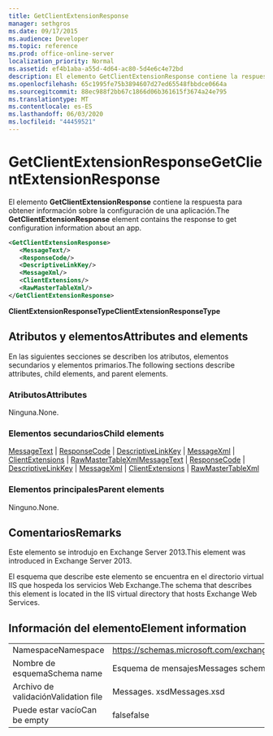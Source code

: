 ```yaml
---
title: GetClientExtensionResponse
manager: sethgros
ms.date: 09/17/2015
ms.audience: Developer
ms.topic: reference
ms.prod: office-online-server
localization_priority: Normal
ms.assetid: ef4b1aba-a55d-4d64-ac80-5d4e6c4e72bd
description: El elemento GetClientExtensionResponse contiene la respuesta para obtener información sobre la configuración de una aplicación.
ms.openlocfilehash: 65c1995fe75b3894607d27ed65548fbbdce0664a
ms.sourcegitcommit: 88ec988f2bb67c1866d06b361615f3674a24e795
ms.translationtype: MT
ms.contentlocale: es-ES
ms.lasthandoff: 06/03/2020
ms.locfileid: "44459521"
---
```

# <a name="getclientextensionresponse"></a><span data-ttu-id="587dd-103">GetClientExtensionResponse</span><span class="sxs-lookup"><span data-stu-id="587dd-103">GetClientExtensionResponse</span></span>

<span data-ttu-id="587dd-104">El elemento **GetClientExtensionResponse** contiene la respuesta para obtener información sobre la configuración de una aplicación.</span><span class="sxs-lookup"><span data-stu-id="587dd-104">The **GetClientExtensionResponse** element contains the response to get configuration information about an app.</span></span> 
  
```XML
<GetClientExtensionResponse>
   <MessageText/>
   <ResponseCode/>
   <DescriptiveLinkKey/>
   <MessageXml/>
   <ClientExtensions/>
   <RawMasterTableXml/>
</GetClientExtensionResponse>
```

 <span data-ttu-id="587dd-105">**ClientExtensionResponseType**</span><span class="sxs-lookup"><span data-stu-id="587dd-105">**ClientExtensionResponseType**</span></span>
## <a name="attributes-and-elements"></a><span data-ttu-id="587dd-106">Atributos y elementos</span><span class="sxs-lookup"><span data-stu-id="587dd-106">Attributes and elements</span></span>

<span data-ttu-id="587dd-107">En las siguientes secciones se describen los atributos, elementos secundarios y elementos primarios.</span><span class="sxs-lookup"><span data-stu-id="587dd-107">The following sections describe attributes, child elements, and parent elements.</span></span>
  
### <a name="attributes"></a><span data-ttu-id="587dd-108">Atributos</span><span class="sxs-lookup"><span data-stu-id="587dd-108">Attributes</span></span>

<span data-ttu-id="587dd-109">Ninguna.</span><span class="sxs-lookup"><span data-stu-id="587dd-109">None.</span></span>
  
### <a name="child-elements"></a><span data-ttu-id="587dd-110">Elementos secundarios</span><span class="sxs-lookup"><span data-stu-id="587dd-110">Child elements</span></span>

<span data-ttu-id="587dd-111">[MessageText](messagetext.md)  |  [ResponseCode](responsecode.md)  |  [DescriptiveLinkKey](descriptivelinkkey.md)  |  [MessageXml](messagexml.md)  |  [ClientExtensions](clientextensions.md)  |  [RawMasterTableXml](rawmastertablexml.md)</span><span class="sxs-lookup"><span data-stu-id="587dd-111">[MessageText](messagetext.md) | [ResponseCode](responsecode.md) | [DescriptiveLinkKey](descriptivelinkkey.md) | [MessageXml](messagexml.md) | [ClientExtensions](clientextensions.md) | [RawMasterTableXml](rawmastertablexml.md)</span></span>
  
### <a name="parent-elements"></a><span data-ttu-id="587dd-112">Elementos principales</span><span class="sxs-lookup"><span data-stu-id="587dd-112">Parent elements</span></span>

<span data-ttu-id="587dd-113">Ninguno.</span><span class="sxs-lookup"><span data-stu-id="587dd-113">None.</span></span>
  
## <a name="remarks"></a><span data-ttu-id="587dd-114">Comentarios</span><span class="sxs-lookup"><span data-stu-id="587dd-114">Remarks</span></span>

<span data-ttu-id="587dd-115">Este elemento se introdujo en Exchange Server 2013.</span><span class="sxs-lookup"><span data-stu-id="587dd-115">This element was introduced in Exchange Server 2013.</span></span>
  
<span data-ttu-id="587dd-116">El esquema que describe este elemento se encuentra en el directorio virtual IIS que hospeda los servicios Web Exchange.</span><span class="sxs-lookup"><span data-stu-id="587dd-116">The schema that describes this element is located in the IIS virtual directory that hosts Exchange Web Services.</span></span>
  
## <a name="element-information"></a><span data-ttu-id="587dd-117">Información del elemento</span><span class="sxs-lookup"><span data-stu-id="587dd-117">Element information</span></span>

|||
|:-----|:-----|
|<span data-ttu-id="587dd-118">Namespace</span><span class="sxs-lookup"><span data-stu-id="587dd-118">Namespace</span></span>  <br/> |https://schemas.microsoft.com/exchange/services/2006/messages  <br/> |
|<span data-ttu-id="587dd-119">Nombre de esquema</span><span class="sxs-lookup"><span data-stu-id="587dd-119">Schema name</span></span>  <br/> |<span data-ttu-id="587dd-120">Esquema de mensajes</span><span class="sxs-lookup"><span data-stu-id="587dd-120">Messages schema</span></span>  <br/> |
|<span data-ttu-id="587dd-121">Archivo de validación</span><span class="sxs-lookup"><span data-stu-id="587dd-121">Validation file</span></span>  <br/> |<span data-ttu-id="587dd-122">Messages. xsd</span><span class="sxs-lookup"><span data-stu-id="587dd-122">Messages.xsd</span></span>  <br/> |
|<span data-ttu-id="587dd-123">Puede estar vacío</span><span class="sxs-lookup"><span data-stu-id="587dd-123">Can be empty</span></span>  <br/> |<span data-ttu-id="587dd-124">false</span><span class="sxs-lookup"><span data-stu-id="587dd-124">false</span></span>  <br/> |
   

